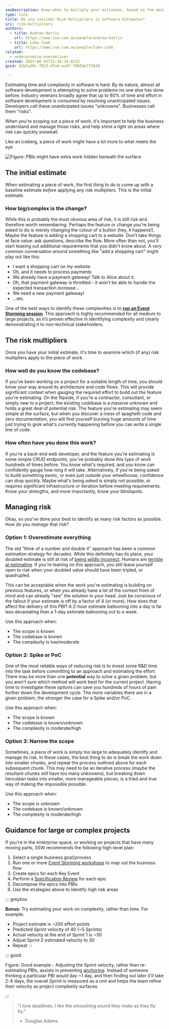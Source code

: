 ```yaml
---
seoDescription: Know when to multiply your estimates, based on the main risk factors
type: rule
title: Do you consider Risk Multipliers in Software Estimates?
uri: risk-multipliers
authors:
  - title: Andrew Harris
    url: https://www.ssw.com.au/people/andrew-harris
  - title: Luke Cook
    url: https://www.ssw.com.au/people/luke-cook
related:
  - underpromise-overdeliver
created: 2025-06-03T23:36:34.812Z
guid: b2b5a30c-7023-47a8-ac07-f8059e7f303d

---
```


Estimating time and complexity in software is hard. By its nature, almost all software development is attempting to solve problems no one else has done before. Industry veterans broadly agree that up to 60% of time and effort in software development is consumed by resolving unanticipated issues. Developers call these unanticipated issues "unknowns". Businesses call them "risks".

When you're scoping out a piece of work, it's important to help the business understand and manage those risks, and help shine a light on areas where risk can quickly snowball.

Like an iceberg, a piece of work might have a lot more to what meets the eye

![Figure: PBIs might have extra work hidden beneath the surface](https://github.com/user-attachments/assets/66fae3e4-549c-4c89-8701-606d59a8591a)

## The initial estimate

When estimating a piece of work, the first thing to do is come up with a baseline estimate *before* applying any risk multipliers. This is the initial estimate.

### How big/complex is the change?

While this is probably the most obvious area of risk, it is still risk and therefore worth remembering. Perhaps the feature or change you're being asked to do is merely changing the colour of a button (hey, it happens!). Maybe the feature is adding a shopping cart to a website. Don't take things at face value: ask questions, describe the flow. More often than not, you'll start teasing out additional requirements that you didn't know about. A *very common* conversation around something like "add a shopping cart" might play out like this:

* I want a shopping cart on my website
* Oh, and it needs to process payments
* We already have a payment gateway! Talk to Alice about it.
* Oh, that payment gateway is throttled - it won't be able to handle the expected transaction increase...
* We need a new payment gateway!
* ...etc.

One of the best ways to identify these complexities is to **[run an Event Storming session](/event-storming)**. This approach is highly recommended for all medium to large projects, as it’s proven effective in identifying complexity and clearly demonstrating it to non-technical stakeholders.

## The risk multipliers

Once you have your initial estimate, it's time to examine which (if any) risk multipliers apply to the piece of work.

### How well do you know the codebase?

If you've been working on a project for a suitable length of time, you should know your way around its architecture and code flows. This will provide significant context when gauging the required effort to build out the feature you're estimating. On the flipside, if you're a contractor, consultant, or simply new to a project, the existing codebase is a massive unknown and holds a great deal of potential risk. The feature you're estimating may seem simple at the surface, but when you discover a mess of spaghetti code and zero documentation, you will find yourself burning huge amounts of time just trying to grok what's currently happening before you can write a single line of code.

### How often have you done this work?

If you're a back-end web developer, and the feature you're estimating is some simple CRUD endpoints, you've probably done this type of work hundreds of times before. You know what's required, and you know can confidently gauge how long it will take. Alternatively, if you're being asked to build something exotic, or even just outside your wheelhouse, confidence can drop quickly. Maybe what's being asked is simply not possible, or requires significant infrastructure or iteration before meeting requirements. Know your strengths, and more importantly, know your blindspots.

## Managing risk

Okay, so you've done your best to identify as many risk factors as possible. How do you *manage* that risk?

### Option 1: Overestimate everything

The old "think of a number and double it" approach has been a common estimation strategy for decades. While this definitely has its place, your doubled estimate is still at risk of [being wildly incorrect](https://en.wikipedia.org/wiki/Hofstadter%27s_law). Humans are [terrible at estimating](https://en.wikipedia.org/wiki/Planning_fallacy). If you're leaning on this approach, you still leave yourself open to risk when your doubled value should have been tripled, or quadrupled.

This can be acceptable when the work you're estimating is building on previous features, or when you already have a lot of the context front of mind and can already "see" the solution in your head. Just be conscious of the fallout if your estimate is off by a factor of 4 (or more). How does that affect the delivery of this PBI? A 2-hour estimate ballooning into a day is far less devastating than a 1-day estimate ballooning out to a week.

Use this approach when:

* The scope is known
* The codebase is known
* The complexity is low/moderate

### Option 2: Spike or PoC

One of the most reliable ways of reducing risk is to invest some R&D time into the task before committing to an approach and estimating the effort. There may be more than one **potential** way to solve a given problem, but you aren't sure which method will work best for the current project. Having time to investigate these options can save you hundreds of hours of pain further down the development cycle. The more variables there are in a given problem, the stronger the case for a Spike and/or PoC.

Use this approach when:

* The scope is known
* The codebase is known/unknown
* The complexity is moderate/high

### Option 3: Narrow the scope

Sometimes, a piece of work is simply too large to adequately identify and manage its risk. In these cases, the best thing to do is break the work down into smaller chunks, and repeat the process outlined above for each subsequent chunk. This may need to be an iterative process (maybe the resultant chunks *still* have too many unknowns), but breaking down herculean tasks into smaller, more manageable pieces, is a tried and true way of making the impossible possible.

Use this approach when:

* The scope is unknown
* The codebase is known/unknown
* The complexity is moderate/high

## Guidance for large or complex projects

If you're in the enterprise space, or working on projects that have many moving parts, SSW recommends the following high-level plan:

1. Select a single business goal/process
2. Run one or more [Event Storming workshops](/event-storming-workshop) to map out the business flow
3. Create epics for each Key Event
4. Perform a [Specification Review](/what-is-a-spec-review) for each epic
5. Decompose the epics into PBIs
6. Use the strategies above to identify high risk areas

::: greybox

**Bonus:** Try estimating your work on complexity, rather than time. For example:

* Project estimate is ~200 effort points
* Predicted Sprint velocity of 40 (~5 Sprints)
* Actual velocity at the end of Sprint 1 is ~30
* Adjust Sprint 2 estimated velocity to 30
* Repeat
:::

::: good

Figure: Good example - Adjusting the Sprint velocity, rather than re-estimating PBIs, assists in preventing [anchoring](/recognize-anchoring-effects). Instead of someone thinking a particular PBI would day ~1 day, and then finding out later it'll take 2-4 days, the overall Sprint is measured as a unit and helps the team refine their velocity as project complexity surfaces.

:::

> "I love deadlines. I like the whooshing sound they make as they fly by."
>
> * Douglas Adams

